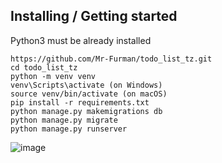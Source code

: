 Installing / Getting started
----------------------------

Python3 must be already installed

```source-shell
https://github.com/Mr-Furman/todo_list_tz.git
cd todo_list_tz
python -m venv venv
venv\Scripts\activate (on Windows)
source venv/bin/activate (on macOS)
pip install -r requirements.txt
python manage.py makemigrations db
python manage.py migrate
python manage.py runserver
```

![image](https://github.com/Mr-Furman/todo_list_tz/assets/106009301/8a74091d-f7dc-4057-9106-fdc987eccae7)
